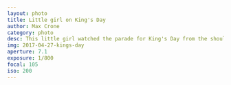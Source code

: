 ```yaml
---
layout: photo
title: Little girl on King's Day
author: Max Crone
category: photo
desc: This little girl watched the parade for King's Day from the shoulders of her father in Tilburg, The Netherlands.
img: 2017-04-27-kings-day
aperture: 7.1
exposure: 1/800
focal: 105
iso: 200
---
```

